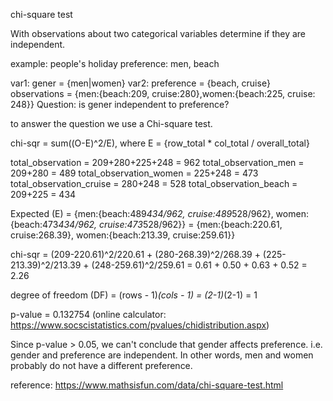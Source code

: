 chi-square test

With observations about two categorical variables determine if they are independent.

example: people's holiday preference: men, beach 

var1: gener = {men|women}
var2: preference = {beach, cruise}
observations = {men:{beach:209, cruise:280},women:{beach:225, cruise: 248}}
Question: is gener independent to preference?

to answer the question we use a Chi-square test.

chi-sqr = sum((O-E)^2/E), 
where E = {row_total * col_total / overall_total} 


total_observation = 209+280+225+248 = 962
total_observation_men = 209+280 = 489
total_observation_women = 225+248 = 473
total_observation_cruise = 280+248 = 528
total_observation_beach = 209+225 = 434

Expected (E) = {men:{beach:489*434/962, cruise:489*528/962}, women:{beach:473*434/962, cruise:473*528/962}}
 = {men:{beach:220.61, cruise:268.39}, women:{beach:213.39, cruise:259.61}}

chi-sqr = (209-220.61)^2/220.61 + (280-268.39)^2/268.39 + (225-213.39)^2/213.39 + (248-259.61)^2/259.61 = 0.61 + 0.50 + 0.63 + 0.52 = 2.26
 
degree of freedom (DF) = (rows - 1)*(cols - 1) = (2-1)*(2-1) = 1

p-value = 0.132754 (online calculator: https://www.socscistatistics.com/pvalues/chidistribution.aspx)

Since p-value > 0.05, we can't conclude that gender affects preference. i.e. gender and preference are independent. In other words, men and women probably do not have a different preference.


reference:
https://www.mathsisfun.com/data/chi-square-test.html
